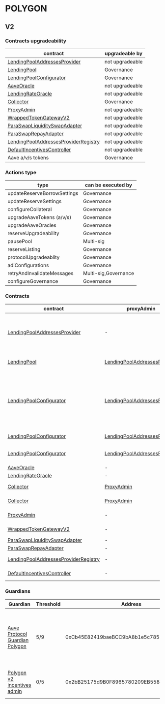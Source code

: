 # POLYGON 
## V2 
### Contracts upgradeability
| contract |upgradeable by |
|----------|----------|
|  [LendingPoolAddressesProvider](https://polygonscan.com/address/0xd05e3E715d945B59290df0ae8eF85c1BdB684744) |  not upgradeable | |--------|--------|
|  [LendingPool](https://polygonscan.com/address/0x8dFf5E27EA6b7AC08EbFdf9eB090F32ee9a30fcf) |  Governance | |--------|--------|
|  [LendingPoolConfigurator](https://polygonscan.com/address/0x26db2B833021583566323E3b8985999981b9F1F3) |  Governance | |--------|--------|
|  [AaveOracle](https://polygonscan.com/address/0x0229F777B0fAb107F9591a41d5F02E4e98dB6f2d) |  not upgradeable | |--------|--------|
|  [LendingRateOracle](https://polygonscan.com/address/0x17F73aEaD876CC4059089ff815EDA37052960dFB) |  not upgradeable | |--------|--------|
|  [Collector](https://polygonscan.com/address/0xe8599F3cc5D38a9aD6F3684cd5CEa72f10Dbc383) |  Governance | |--------|--------|
|  [ProxyAdmin](https://polygonscan.com/address/0xD3cF979e676265e4f6379749DECe4708B9A22476) |  not upgradeable | |--------|--------|
|  [WrappedTokenGatewayV2](https://polygonscan.com/address/0xf1e6d4347105138B51E2bacA9A22fA228309ebB1) |  not upgradeable | |--------|--------|
|  [ParaSwapLiquiditySwapAdapter](https://polygonscan.com/address/0x35784a624D4FfBC3594f4d16fA3801FeF063241c) |  not upgradeable | |--------|--------|
|  [ParaSwapRepayAdapter](https://polygonscan.com/address/0xE84cF064a0a65290Ae5673b500699f3753063936) |  not upgradeable | |--------|--------|
|  [LendingPoolAddressesProviderRegistry](https://polygonscan.com/address/0x3ac4e9aa29940770aeC38fe853a4bbabb2dA9C19) |  not upgradeable | |--------|--------|
|  [DefaultIncentivesController](https://polygonscan.com/address/0x357D51124f59836DeD84c8a1730D72B749d8BC23) |  not upgradeable | |--------|--------|
|  Aave a/v/s tokens |  Governance | |--------|--------|

### Actions type
| type |can be executed by |
|----------|----------|
|  updateReserveBorrowSettings |  Governance | |--------|--------|
|  updateReserveSettings |  Governance | |--------|--------|
|  configureCollateral |  Governance | |--------|--------|
|  upgradeAaveTokens (a/v/s) |  Governance | |--------|--------|
|  upgradeAaveOracles |  Governance | |--------|--------|
|  reserveUpgradeability |  Governance | |--------|--------|
|  pausePool |  Multi-sig | |--------|--------|
|  reserveListing |  Governance | |--------|--------|
|  protocolUpgradeablity |  Governance | |--------|--------|
|  adiConfigurations |  Governance | |--------|--------|
|  retryAndInvalidateMessages |  Multi-sig,Governance | |--------|--------|
|  configureGovernance |  Governance | |--------|--------|

### Contracts
| contract |proxyAdmin |modifier |permission owner |functions |
|----------|----------|----------|----------|----------|
|  [LendingPoolAddressesProvider](https://polygonscan.com/address/0xd05e3E715d945B59290df0ae8eF85c1BdB684744) |  - |  onlyOwner |  [Executor_lvl1](https://polygonscan.com/address/0xDf7d0e6454DB638881302729F5ba99936EaAB233) |  setMarketId, setAddressAsProxy, setAddress, setLendingPoolImpl, setLendingPoolConfiguratorImpl, setLendingPoolCollateralManager, setPoolAdmin, setEmergencyAdmin, setPriceOracle, setLendingRateOracle | |--------|--------|--------|--------|--------|
|  [LendingPool](https://polygonscan.com/address/0x8dFf5E27EA6b7AC08EbFdf9eB090F32ee9a30fcf) |  [LendingPoolAddressesProvider](https://polygonscan.com/address/0xd05e3E715d945B59290df0ae8eF85c1BdB684744) |  onlyLendingPoolConfigurator |  [LendingPoolConfigurator](https://polygonscan.com/address/0x26db2B833021583566323E3b8985999981b9F1F3) |  initReserve, setReserveInterestRateStrategyAddress, setConfiguration, setPause | |--------|--------|--------|--------|--------|
|  [LendingPoolConfigurator](https://polygonscan.com/address/0x26db2B833021583566323E3b8985999981b9F1F3) |  [LendingPoolAddressesProvider](https://polygonscan.com/address/0xd05e3E715d945B59290df0ae8eF85c1BdB684744) |  onlyPoolAdmin |  [Executor_lvl1](https://polygonscan.com/address/0xDf7d0e6454DB638881302729F5ba99936EaAB233) |  initReserve, updateAToken, updateStableDebtToken, updateVariableDebtToken, enableBorrowingOnReserve, configureReserveAsCollateral, enableReserveStableRate, activateReserve, deactivateReserve, setReserveFactor, setReserveInterestRateStrategyAddress | |--------|--------|--------|--------|--------|
|  [LendingPoolConfigurator](https://polygonscan.com/address/0x26db2B833021583566323E3b8985999981b9F1F3) |  [LendingPoolAddressesProvider](https://polygonscan.com/address/0xd05e3E715d945B59290df0ae8eF85c1BdB684744) |  onlyEmergencyAdmin |  [Aave Protocol Guardian Polygon](https://polygonscan.com/address/0xCb45E82419baeBCC9bA8b1e5c7858e48A3B26Ea6) |  setPoolPause | |--------|--------|--------|--------|--------|
|  [LendingPoolConfigurator](https://polygonscan.com/address/0x26db2B833021583566323E3b8985999981b9F1F3) |  [LendingPoolAddressesProvider](https://polygonscan.com/address/0xd05e3E715d945B59290df0ae8eF85c1BdB684744) |  onlyPoolOrEmergencyAdmin |  [Executor_lvl1](https://polygonscan.com/address/0xDf7d0e6454DB638881302729F5ba99936EaAB233), [Aave Protocol Guardian Polygon](https://polygonscan.com/address/0xCb45E82419baeBCC9bA8b1e5c7858e48A3B26Ea6) |  unfreezeReserve | |--------|--------|--------|--------|--------|
|  [AaveOracle](https://polygonscan.com/address/0x0229F777B0fAb107F9591a41d5F02E4e98dB6f2d) |  - |  onlyOwner |  [Executor_lvl1](https://polygonscan.com/address/0xDf7d0e6454DB638881302729F5ba99936EaAB233) |  setAssetSources, setFallbackOracle | |--------|--------|--------|--------|--------|
|  [LendingRateOracle](https://polygonscan.com/address/0x17F73aEaD876CC4059089ff815EDA37052960dFB) |  - |  onlyOwner |  [Executor_lvl1](https://polygonscan.com/address/0xDf7d0e6454DB638881302729F5ba99936EaAB233) |  setMarketBorrowRate | |--------|--------|--------|--------|--------|
|  [Collector](https://polygonscan.com/address/0xe8599F3cc5D38a9aD6F3684cd5CEa72f10Dbc383) |  [ProxyAdmin](https://polygonscan.com/address/0xD3cF979e676265e4f6379749DECe4708B9A22476) |  onlyFundsAdmin |  [Executor_lvl1](https://polygonscan.com/address/0xDf7d0e6454DB638881302729F5ba99936EaAB233) |  approve, transfer, setFundsAdmin, createStream | |--------|--------|--------|--------|--------|
|  [Collector](https://polygonscan.com/address/0xe8599F3cc5D38a9aD6F3684cd5CEa72f10Dbc383) |  [ProxyAdmin](https://polygonscan.com/address/0xD3cF979e676265e4f6379749DECe4708B9A22476) |  onlyAdminOrRecipient |  [ProxyAdmin](https://polygonscan.com/address/0xD3cF979e676265e4f6379749DECe4708B9A22476), [Executor_lvl1](https://polygonscan.com/address/0xDf7d0e6454DB638881302729F5ba99936EaAB233) |  withdrawFromStream, cancelStream | |--------|--------|--------|--------|--------|
|  [ProxyAdmin](https://polygonscan.com/address/0xD3cF979e676265e4f6379749DECe4708B9A22476) |  - |  onlyOwner |  [Executor_lvl1](https://polygonscan.com/address/0xDf7d0e6454DB638881302729F5ba99936EaAB233) |  changeProxyAdmin, upgrade, upgradeAndCall | |--------|--------|--------|--------|--------|
|  [WrappedTokenGatewayV2](https://polygonscan.com/address/0xf1e6d4347105138B51E2bacA9A22fA228309ebB1) |  - |  onlyOwner |  [Executor_lvl1](https://polygonscan.com/address/0xDf7d0e6454DB638881302729F5ba99936EaAB233) |  emergencyTokenTransfer, emergencyEtherTransfer | |--------|--------|--------|--------|--------|
|  [ParaSwapLiquiditySwapAdapter](https://polygonscan.com/address/0x35784a624D4FfBC3594f4d16fA3801FeF063241c) |  - |  onlyOwner |  [Executor_lvl1](https://polygonscan.com/address/0xDf7d0e6454DB638881302729F5ba99936EaAB233) |  rescueTokens | |--------|--------|--------|--------|--------|
|  [ParaSwapRepayAdapter](https://polygonscan.com/address/0xE84cF064a0a65290Ae5673b500699f3753063936) |  - |  onlyOwner |  [Collector](https://polygonscan.com/address/0xe8599F3cc5D38a9aD6F3684cd5CEa72f10Dbc383) |  rescueTokens | |--------|--------|--------|--------|--------|
|  [LendingPoolAddressesProviderRegistry](https://polygonscan.com/address/0x3ac4e9aa29940770aeC38fe853a4bbabb2dA9C19) |  - |  onlyOwner |  [Executor_lvl1](https://polygonscan.com/address/0xDf7d0e6454DB638881302729F5ba99936EaAB233) |  registerAddressesProvider, unregisterAddressesProvider | |--------|--------|--------|--------|--------|
|  [DefaultIncentivesController](https://polygonscan.com/address/0x357D51124f59836DeD84c8a1730D72B749d8BC23) |  - |  onlyEmissionManager |  [Polygon v2 incentives admin](https://polygonscan.com/address/0x2bB25175d9B0F8965780209EB558Cc3b56cA6d32) |  setDistributionEnd, configureAssets, setClaimer, setRewardsVault | |--------|--------|--------|--------|--------|

### Guardians 
| Guardian |Threshold |Address |Owners |
|----------|----------|----------|----------|
|  [Aave Protocol Guardian Polygon](https://polygonscan.com/address/0xCb45E82419baeBCC9bA8b1e5c7858e48A3B26Ea6) |  5/9 |  0xCb45E82419baeBCC9bA8b1e5c7858e48A3B26Ea6 |  [0x5d49dBcdd300aECc2C311cFB56593E71c445d60d](https://polygonscan.com/address/0x5d49dBcdd300aECc2C311cFB56593E71c445d60d), [0xbA037E4746ff58c55dc8F27a328C428F258DDACb](https://polygonscan.com/address/0xbA037E4746ff58c55dc8F27a328C428F258DDACb), [0x818C277dBE886b934e60aa047250A73529E26A99](https://polygonscan.com/address/0x818C277dBE886b934e60aa047250A73529E26A99), [0x4f96743057482a2E10253AFDacDA3fd9CF2C1DC9](https://polygonscan.com/address/0x4f96743057482a2E10253AFDacDA3fd9CF2C1DC9), [0xb647055A9915bF9c8021a684E175A353525b9890](https://polygonscan.com/address/0xb647055A9915bF9c8021a684E175A353525b9890), [0x57ab7ee15cE5ECacB1aB84EE42D5A9d0d8112922](https://polygonscan.com/address/0x57ab7ee15cE5ECacB1aB84EE42D5A9d0d8112922), [0xC5bE5c0134857B4b96F45AA6f6B77DB96Ac1487e](https://polygonscan.com/address/0xC5bE5c0134857B4b96F45AA6f6B77DB96Ac1487e), [0xd4af2E86a27F8F77B0556E081F97B215C9cA8f2E](https://polygonscan.com/address/0xd4af2E86a27F8F77B0556E081F97B215C9cA8f2E), [0xf71fc92e2949ccF6A5Fd369a0b402ba80Bc61E02](https://polygonscan.com/address/0xf71fc92e2949ccF6A5Fd369a0b402ba80Bc61E02) | |--------|--------|--------|--------|
|  [Polygon v2 incentives admin](https://polygonscan.com/address/0x2bB25175d9B0F8965780209EB558Cc3b56cA6d32) |  0/5 |  0x2bB25175d9B0F8965780209EB558Cc3b56cA6d32 |  [0xE7A4F2b1772603170111BC633cbCF1AcEbD60BCe](https://polygonscan.com/address/0xE7A4F2b1772603170111BC633cbCF1AcEbD60BCe), [0xCE990b1f86e954746AD3a57F5Aa6CFa9CC0c3348](https://polygonscan.com/address/0xCE990b1f86e954746AD3a57F5Aa6CFa9CC0c3348), [0x803B74766D8f79195D4DaeCF6f2aac31Dba78F25](https://polygonscan.com/address/0x803B74766D8f79195D4DaeCF6f2aac31Dba78F25), [0x087A7AFB6975A2837453BE685EB6272576c0bC06](https://polygonscan.com/address/0x087A7AFB6975A2837453BE685EB6272576c0bC06), [0x42409227ce8C7D22B283E7DdB2F26449B49e93EF](https://polygonscan.com/address/0x42409227ce8C7D22B283E7DdB2F26449B49e93EF) | |--------|--------|--------|--------|


